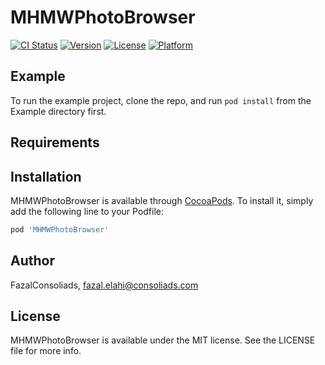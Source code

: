# MHMWPhotoBrowser

[![CI Status](https://img.shields.io/travis/FazalConsoliads/MHMWPhotoBrowser.svg?style=flat)](https://travis-ci.org/FazalConsoliads/MHMWPhotoBrowser)
[![Version](https://img.shields.io/cocoapods/v/MHMWPhotoBrowser.svg?style=flat)](https://cocoapods.org/pods/MHMWPhotoBrowser)
[![License](https://img.shields.io/cocoapods/l/MHMWPhotoBrowser.svg?style=flat)](https://cocoapods.org/pods/MHMWPhotoBrowser)
[![Platform](https://img.shields.io/cocoapods/p/MHMWPhotoBrowser.svg?style=flat)](https://cocoapods.org/pods/MHMWPhotoBrowser)

## Example

To run the example project, clone the repo, and run `pod install` from the Example directory first.

## Requirements

## Installation

MHMWPhotoBrowser is available through [CocoaPods](https://cocoapods.org). To install
it, simply add the following line to your Podfile:

```ruby
pod 'MHMWPhotoBrowser'
```

## Author

FazalConsoliads, fazal.elahi@consoliads.com

## License

MHMWPhotoBrowser is available under the MIT license. See the LICENSE file for more info.
